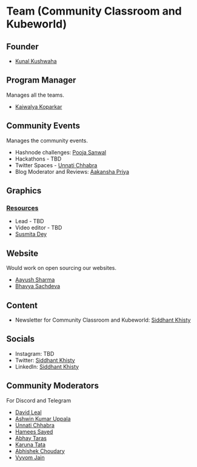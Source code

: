 # Team (Community Classroom and Kubeworld)

## Founder
- [Kunal Kushwaha](https://github.com/kunal-kushwaha)

## Program Manager
Manages all the teams.
- [Kaiwalya Koparkar](https://github.com/kaiwalyakoparkar)

## Community Events
Manages the community events.
- Hashnode challenges: [Pooja Sanwal](https://twitter.com/poojaasanwal)
- Hackathons - TBD
- Twitter Spaces - [Unnati Chhabra](https://twitter.com/Unnati_twts)
- Blog Moderator and Reviews: [Aakansha Priya](https://github.com/priyaaakansha)

## Graphics 
### [Resources](https://www.figma.com/file/EIB3K2YYmgIyF4jMMcqJV3/Community-Classroom?node-id=0%3A1)
- Lead - TBD
- Video editor - TBD
- [Susmita Dey](https://twitter.com/its_SusmitaDey)

## Website
Would work on open sourcing our websites.
- [Aayush Sharma](https://github.com/SuperAayush)
- [Bhavya Sachdeva](https://github.com/bhavyastar)

## Content
- Newsletter for Community Classroom and Kubeworld: [Siddhant Khisty](https://github.com/SiddhantKhisty)

## Socials
- Instagram: TBD
- Twitter: [Siddhant Khisty](https://github.com/SiddhantKhisty)
- LinkedIn: [Siddhant Khisty](https://github.com/SiddhantKhisty)

## Community Moderators
For Discord and Telegram
- [David Leal](https://github.com/Panquesito7)
- [Ashwin Kumar Uppala](https://github.com/ashwinexe)
- [Unnati Chhabra](https://twitter.com/Unnati_twts)
- [Hamees Sayed](https://github.com/hamees-sayed)
- [Abhay Taras](https://github.com/abhaytaras7)
- [Karuna Tata](https://github.com/starlightknown)
- [Abhishek Choudary](https://github.com/shreemaan-abhishek)
- [Vyvom Jain](https://github.com/Vyvy-vi)
